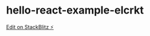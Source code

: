 # hello-react-example-elcrkt

[Edit on StackBlitz ⚡️](https://stackblitz.com/edit/hello-react-example-elcrkt)